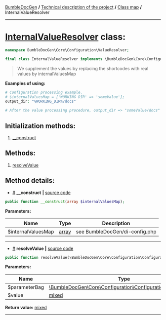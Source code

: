 <!-- {% raw %} -->
<embed> <a href="/docs/README.md">BumbleDocGen</a> <b>/</b> <a href="/docs/tech/readme.md">Technical description of the project</a> <b>/</b> <a href="/docs/tech/map.md">Class map</a> <b>/</b> InternalValueResolver<hr> </embed>

<h1>
    <a href="https://github.com/bumble-tech/bumble-doc-gen/blob/master/src/Core/Configuration/ValueResolver/InternalValueResolver.php#L18">InternalValueResolver</a> class:
</h1>





```php
namespace BumbleDocGen\Core\Configuration\ValueResolver;

final class InternalValueResolver implements \BumbleDocGen\Core\Configuration\ValueResolver\ValueResolverInterface
```

<blockquote>We supplement the values by replacing the shortcodes with real values by internalValuesMap</blockquote>


<b>Examples of using:</b>

```php
# Configuration processing example.
# $internalValuesMap = ['WORKING_DIR' => 'someValue'];
output_dir: "%WORKING_DIR%/docs"

# After the value processing procedure, output_dir => "someValue/docs"

```






<h2>Initialization methods:</h2>

<ol>
<li>
    <a href="#m-construct">__construct</a>
    </li>
</ol>

<h2>Methods:</h2>

<ol>
<li>
    <a href="#mresolvevalue">resolveValue</a>
    </li>
</ol>







<h2>Method details:</h2>

<div class='method_description-block'>

<ul>
<li><a name="m-construct" href="#m-construct">#</a>
 <b>__construct</b>
    <b>|</b> <a href="https://github.com/bumble-tech/bumble-doc-gen/blob/master/src/Core/Configuration/ValueResolver/InternalValueResolver.php#L23">source code</a></li>
</ul>

```php
public function __construct(array $internalValuesMap);
```



<b>Parameters:</b>

<table>
    <thead>
    <tr>
        <th>Name</th>
        <th>Type</th>
        <th>Description</th>
    </tr>
    </thead>
    <tbody>
            <tr>
            <td>$internalValuesMap</td>
            <td><a href='https://www.php.net/manual/en/language.types.array.php'>array</a></td>
            <td>see BumbleDocGen/di-config.php</td>
        </tr>
        </tbody>
</table>



</div>
<hr>
<div class='method_description-block'>

<ul>
<li><a name="mresolvevalue" href="#mresolvevalue">#</a>
 <b>resolveValue</b>
    <b>|</b> <a href="https://github.com/bumble-tech/bumble-doc-gen/blob/master/src/Core/Configuration/ValueResolver/InternalValueResolver.php#L27">source code</a></li>
</ul>

```php
public function resolveValue(\BumbleDocGen\Core\Configuration\ConfigurationParameterBag $parameterBag, mixed $value): mixed;
```



<b>Parameters:</b>

<table>
    <thead>
    <tr>
        <th>Name</th>
        <th>Type</th>
        <th>Description</th>
    </tr>
    </thead>
    <tbody>
            <tr>
            <td>$parameterBag</td>
            <td><a href='https://github.com/bumble-tech/bumble-doc-gen/blob/master/src/Core/Configuration/ConfigurationParameterBag.php'>\BumbleDocGen\Core\Configuration\ConfigurationParameterBag</a></td>
            <td>-</td>
        </tr>
            <tr>
            <td>$value</td>
            <td><a href='https://www.php.net/manual/en/language.types.mixed.php'>mixed</a></td>
            <td>-</td>
        </tr>
        </tbody>
</table>

<b>Return value:</b> <a href='https://www.php.net/manual/en/language.types.mixed.php'>mixed</a>


</div>
<hr>

<!-- {% endraw %} -->